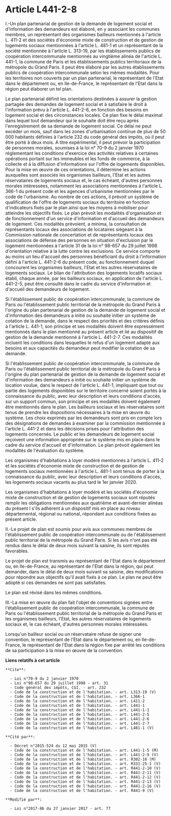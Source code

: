# Article L441-2-8

I.-Un plan partenarial de gestion de la demande de logement social et d'information des demandeurs est élaboré, en y
associant les communes membres, un représentant des organismes bailleurs mentionnés à l'article L. 411-2 et des sociétés
d'économie mixte de construction et de gestion de logements sociaux mentionnées à l'article L. 481-1 et un représentant de la
société mentionnée à l'article L. 313-19, par les établissements publics de coopération intercommunale mentionnés au
vingtième alinéa de l'article L. 441-1, la commune de Paris et les établissements publics territoriaux de la métropole du
Grand Paris. Il peut être élaboré par les autres établissements publics de coopération intercommunale selon les mêmes
modalités. Pour les territoires non couverts par un plan partenarial, le représentant de l'Etat dans le département ou, en
Ile-de-France, le représentant de l'Etat dans la région peut élaborer un tel plan. 

Le plan partenarial définit les orientations destinées à assurer la gestion partagée des demandes de logement social et à
satisfaire le droit à l'information prévu à l'article L. 441-2-6, en fonction des besoins en logement social et des
circonstances locales. Ce plan fixe le délai maximal dans lequel tout demandeur qui le souhaite doit être reçu après
l'enregistrement de sa demande de logement social. Ce délai ne peut excéder un mois, sauf dans les zones d'urbanisation
continue de plus de 50 000 habitants définies à l'article 232 du code général des impôts, où il peut être porté à deux mois.
A titre expérimental, il peut prévoir la participation de personnes morales, soumises à la loi n° 70-9 du 2 janvier 1970
réglementant les conditions d'exercice des activités relatives à certaines opérations portant sur les immeubles et les fonds
de commerce, à la collecte et à la diffusion d'informations sur l'offre de logements disponibles. Pour la mise en œuvre de
ces orientations, il détermine les actions auxquelles sont associés les organismes bailleurs, l'Etat et les autres
réservataires de logements sociaux et, le cas échéant, d'autres personnes morales intéressées, notamment les associations
mentionnées à l'article L. 366-1 du présent code et les agences d'urbanisme mentionnées par le code de l'urbanisme. Au nombre
de ces actions, il prévoit un système de qualification de l'offre de logements sociaux du territoire en fonction
d'indicateurs fixés par le plan ainsi que les moyens à mobiliser pour atteindre les objectifs fixés. Le plan prévoit les
modalités d'organisation et de fonctionnement d'un service d'information et d'accueil des demandeurs de logement. Ces
modalités prévoient, a minima, la consultation de représentants locaux des associations de locataires siégeant à la
Commission nationale de concertation et de représentants locaux des associations de défense des personnes en situation
d'exclusion par le logement mentionnées à l'article 31 de la loi n° 98-657 du 29 juillet 1998 d'orientation relative à la
lutte contre les exclusions. Ce service comporte au moins un lieu d'accueil des personnes bénéficiant du droit à
l'information défini à l'article L. 441-2-6 du présent code, au fonctionnement duquel concourent les organismes bailleurs,
l'Etat et les autres réservataires de logements sociaux. Le bilan de l'attribution des logements locatifs sociaux établi,
chaque année, par les bailleurs sociaux, en application de l'article L. 441-2-5, peut être consulté dans le cadre du service
d'information et d'accueil des demandeurs de logement. 

Si l'établissement public de coopération intercommunale, la commune de Paris ou l'établissement public territorial de la
métropole du Grand Paris à l'origine du plan partenarial de gestion de la demande de logement social et d'information des
demandeurs a initié ou souhaite initier un système de cotation de la demande, dans le respect des priorités et des critères
définis à l'article L. 441-1, son principe et ses modalités doivent être expressément mentionnés dans le plan mentionné au
présent article et lié au dispositif de gestion de la demande mentionné à l'article L. 441-2-7. Ces modalités incluent les
conditions dans lesquelles le refus d'un logement adapté aux besoins et aux capacités du demandeur peut modifier la cotation
de sa demande. 

Si l'établissement public de coopération intercommunale, la commune de Paris ou l'établissement public territorial de la
métropole du Grand Paris à l'origine du plan partenarial de gestion de la demande de logement social et d'information des
demandeurs a initié ou souhaite initier un système de location voulue, dans le respect de l'article L. 441-1, impliquant que
tout ou partie des logements disponibles sur le territoire concerné soient portés à la connaissance du public, avec leur
description et leurs conditions d'accès, sur un support commun, son principe et ses modalités doivent également être
mentionnés dans le plan. Les bailleurs sociaux et les réservataires sont tenus de prendre les dispositions nécessaires à la
mise en œuvre du système. Les choix exprimés par les demandeurs sont pris en compte lors des désignations de demandes à
examiner par la commission mentionnée à l'article L. 441-2 et dans les décisions prises pour l'attribution des logements
concernés. Le public et les demandeurs de logement social reçoivent une information appropriée sur le système mis en place
dans le cadre du service d'accueil et d'information. Le plan prévoit également les modalités de l'évaluation du système. 

Les organismes d'habitations à loyer modéré mentionnés à l'article L. 411-2 et les sociétés d'économie mixte de construction
et de gestion de logements sociaux mentionnées à l'article L. 481-1 sont tenus de porter à la connaissance du public, avec
leur description et leurs conditions d'accès, les logements sociaux vacants au plus tard le 1er janvier 2020. 

Les organismes d'habitations à loyer modéré et les sociétés d'économie mixte de construction et de gestion de logements
sociaux sont réputés remplir les obligations mentionnées aux quatrième et avant-dernier alinéas du présent I s'ils adhèrent à
un dispositif mis en place au niveau départemental, régional ou national, répondant aux conditions fixées au présent
article. 

II.-Le projet de plan est soumis pour avis aux communes membres de l'établissement public de coopération intercommunale ou de
l'établissement public territorial de la métropole du Grand Paris. Si les avis n'ont pas été rendus dans le délai de deux
mois suivant la saisine, ils sont réputés favorables. 

Le projet de plan est transmis au représentant de l'Etat dans le département ou, en Ile-de-France, au représentant de l'Etat
dans la région, qui peut demander, dans le délai de deux mois suivant sa saisine, des modifications pour répondre aux
objectifs qu'il avait fixés à ce plan. Le plan ne peut être adopté si ces demandes ne sont pas satisfaites. 

Le plan est révisé dans les mêmes conditions. 

III.-La mise en œuvre du plan fait l'objet de conventions signées entre l'établissement public de coopération intercommunale,
la commune de Paris ou l'établissement public territorial de la métropole du Grand Paris et les organismes bailleurs, l'Etat,
les autres réservataires de logements sociaux et, le cas échéant, d'autres personnes morales intéressées. 

Lorsqu'un bailleur social ou un réservataire refuse de signer une convention, le représentant de l'Etat dans le département
ou, en Ile-de-France, le représentant de l'Etat dans la région fixe par arrêté les conditions de sa participation à la mise
en œuvre de la convention.

**Liens relatifs à cet article**

	**Cite**:

	  - Loi n°70-9 du 2 janvier 1970
	  - Loi n°98-657 du 29 juillet 1998 - art. 31
	  - Code général des impôts, CGI. - art. 232
	  - Code de la construction et de l'habitation. - art. L313-19 (V)
	  - Code de la construction et de l'habitation. - art. L366-1
	  - Code de la construction et de l'habitation. - art. L411-2
	  - Code de la construction et de l'habitation. - art. L441-1
	  - Code de la construction et de l'habitation. - art. L441-1-1
	  - Code de la construction et de l'habitation. - art. L441-2-5
	  - Code de la construction et de l'habitation. - art. L441-2-6
	  - Code de la construction et de l'habitation. - art. L441-2-7
	  - Code de la construction et de l'habitation. - art. L481-1 (V)

	**Cité par**:

	  - Décret n°2015-524 du 12 mai 2015 (V)
	  - Code de la construction et de l'habitation. - art. L441-1-5 (M)
	  - Code de la construction et de l'habitation. - art. L441-2-9 (V)
	  - Code de la construction et de l'habitation. - art. R302-16 (M)
	  - Code de la construction et de l'habitation. - art. R331-25-1 (V)
	  - Code de la construction et de l'habitation. - art. R441-2-10 (V)
	  - Code de la construction et de l'habitation. - art. R441-2-11 (V)
	  - Code de la construction et de l'habitation. - art. R441-2-12 (V)
	  - Code de la construction et de l'habitation. - art. R441-2-13 (V)
	  - Code de la construction et de l'habitation. - art. R441-2-16 (V)
	  - Code de la construction et de l'habitation. - art. R441-9 (V)

	**Modifié par**:

	  - Loi n°2017-86 du 27 janvier 2017 - art. 77
